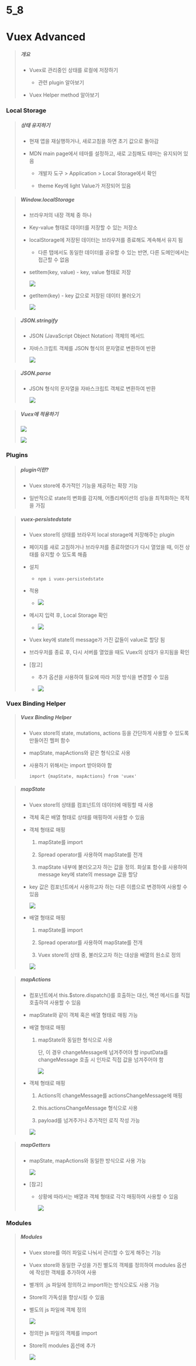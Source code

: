 # 5_8

# Vuex Advanced



> ##### 개요
> 
> - Vuex로 관리중인 상태를 로컬에 저장하기
>   
>   - 관련 plugin 알아보기
> 
> - Vuex Helper method 알아보기



### Local Storage

> ##### 상태 유지하기
> 
> - 현재 앱을 재실행하거나, 새로고침을 하면 초기 값으로 돌아감
> 
> - MDN main page에서 테마를 설정하고, 새로 고침해도 테마는 유지되어 있음
>   
>   - 개발자 도구 > Application > Local Storage에서 확인
>   
>   - theme Key에 light Value가 저장되어 있음



> ##### Window.localStorage
> 
> - 브라우저의 내장 객체 중 하나
> 
> - Key-value 형태로 데이터를 저장할 수 있는 저장소
> 
> - localStorage에 저장된 데이터는 브라우저를 종료해도 계속해서 유지 됨
>   
>   - 다른 탭에서도 동일한 데이터를 공유할 수 있는 반면, 다른 도메인에서는 접근할 수 없음
> 
> - setItem(key, value) - key, value 형태로 저장
>   
>   ![](${hello}_assets/2023-05-08-10-23-12-image.png)
> 
> - getItem(key) - key 값으로 저장된 데이터 불러오기
>   
>   ![](${hello}_assets/2023-05-08-10-23-38-image.png)



> ##### JSON.stringify
> 
> - JSON (JavaScript Object Notation) 객체의 메서드
> 
> - 자바스크립트 객체를 JSON 형식의 문자열로 변환하여 반환
>   
>   ![](${hello}_assets/2023-05-08-10-24-26-image.png)



> ##### JSON.parse
> 
> - JSON 형식의 문자열을 자바스크립트 객체로 변환하여 반환
>   
>   ![](${hello}_assets/2023-05-08-10-24-55-image.png)



> ##### Vuex에 적용하기
> 
> ![](${hello}_assets/2023-05-08-10-25-14-image.png)
> 
> ![](${hello}_assets/2023-05-08-10-25-26-image.png)



### Plugins

> ##### plugin이란?
> 
> - Vuex store에 추가적인 기능을 제공하는 확장 기능
> 
> - 일반적으로 state의 변화를 감지해, 어플리케이션의 성능을 최적화하는 목적을 가짐



> ##### vuex-persistedstate
> 
> - Vuex store의 상태를 브라우저 local storage에 저장해주는 plugin
> 
> - 페이지를 새로 고침하거나 브라우저를 종료하였다가 다시 열었을 때, 이전 상태를 유지할 수 있도록 해줌
> 
> - 설치
>   
>   - `npm i vuex-persistedstate`
> 
> - 적용
>   
>   - ![](${hello}_assets/2023-05-08-10-28-32-image.png)
> 
> - 메시지 입력 후, Local Storage 확인
>   
>   - ![](${hello}_assets/2023-05-08-10-28-50-image.png)
> 
> - Vuex key에 state의 message가 가진 값들이 value로 할당 됨
> 
> - 브라우저를 종료 후, 다시 서버를 열었을 때도 Vuex의 상태가 유지됨을 확인
> 
> - [참고]
>   
>   - 추가 옵션을 사용하여 필요에 따라 저장 방식을 변경할 수 있음
>   
>   - ![](${hello}_assets/2023-05-08-10-29-47-image.png)



### Vuex Binding Helper

> ##### Vuex Binding Helper
> 
> - Vuex store의 state, mutations, actions 등을 간단하게 사용할 수 있도록 만들어진 헬퍼 함수
> 
> - mapState, mapActions와 같은 형식으로 사용
> 
> - 사용하기 위해서는 import 받아와야 함
>   
>   `import {mapState, mapActions} from 'vuex'`



> ##### mapState
> 
> - Vuex store의 상태를 컴포넌트의 데이터에 매핑할 때 사용
> 
> - 객체 혹은 배열 형태로 상태를 매핑하여 사용할 수 있음
> 
> - 객체 형태로 매핑
>   
>   1. mapState를 import
>   
>   2. Spread operator를 사용하여 mapState를 전개
>   
>   3. mapState 내부에 불러오고자 하는 값을 정의. 화살표 함수를 사용하여 message key에 state의 message 값을 할당
> 
> - key 값은 컴포넌트에서 사용하고자 하는 다른 이름으로 변경하여 사용할 수 있음
>   
>   ![](${hello}_assets/2023-05-08-10-33-20-image.png)
> 
> - 배열 형태로 매핑
>   
>   1. mapState를 import
>   
>   2. Spread operator를 사용하여 mapState를 전개
>   
>   3. Vuex store의 상태 중, 불러오고자 하는 대상을 배열의 원소로 정의
>   
>   ![](${hello}_assets/2023-05-08-10-34-09-image.png)



> ##### mapActions
> 
> - 컴포넌트에서 this.$store.dispatch()를 호출하는 대신, 액션 메서드를 직접 호출하여 사용할 수 있음
> 
> - mapState와 같이 객체 혹은 배열 형태로 매핑 가능
> 
> - 배열 형태로 매핑
>   
>   1. mapState와 동일한 형식으로 사용
>      
>      단, 이 경우 changeMessage에 넘겨주어야 할 inputData를 changeMessage 호출 시 인자로 직접 값을 넘겨주어야 함
>      
>      ![](${hello}_assets/2023-05-08-10-35-36-image.png)
> 
> - 객체 형태로 매핑
>   
>   1. Actions의 changeMessage를 actionsChangeMessage에 매핑
>   
>   2. this.actionsChangeMessage 형식으로 사용
>   
>   3. payload를 넘겨주거나 추가적인 로직 작성 가능
>   
>   ![](${hello}_assets/2023-05-08-10-36-32-image.png)



> ##### mapGetters
> 
> - mapState, mapActions와 동일한 방식으로 사용 가능
>   
>   ![](${hello}_assets/2023-05-08-10-37-04-image.png)
> 
> - [참고]
>   
>   - 상황에 따라서는 배열과 객체 형태로 각각 매핑하여 사용할 수 있음
>     
>     ![](${hello}_assets/2023-05-08-10-37-58-image.png)



### Modules

> ##### Modules
> 
> - Vuex store를 여러 파일로 나눠서 관리할 수 있게 해주는 기능
> 
> - Vuex store와 동일한 구성을 가진 별도의 객체를 정의하여 modules 옵션에 작성한 객체를 추가하여 사용
> 
> - 별개의 .js 파일에 정의하고 import하는 방식으로도 사용 가능
> 
> - Store의 가독성을 향상시킬 수 있음
> 
> - 별도의 js 파일에 객체 정의
>   
>   ![](${hello}_assets/2023-05-08-10-39-18-image.png)
> 
> - 정의한 js 파일의 객체를 import
> 
> - Store의 modules 옵션에 추가
>   
>   ![](${hello}_assets/2023-05-08-10-39-43-image.png)








































































